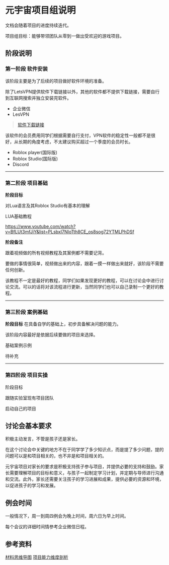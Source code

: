 # 元宇宙项目组说明

文档会随着项目的进度持续迭代。

项目组目标：能够带领团队从零到一做出受欢迎的游戏项目。


## 阶段说明

### **第一阶段 软件安装**

该阶段主要是为了后续的项目做好软件环境的准备。

除了LetsVPN提供软件下载链接以外，其他的软件都不提供下载链接，需要自行到互联网搜索并独立安装完软件。

* 企业微信
* LesVPN

> [软件下载链接](https://www.interhelp.net/letsvpn-world/en/articles/2780068-%E5%A6%82%E4%BD%95%E4%B8%8B%E8%BD%BD%E5%BE%97%E5%88%B0%E5%BF%AB%E8%BF%9E-vpn) 

该软件的会员费用同学们根据需要自行支付，VPN软件的稳定性一般都不是很好，从长期的角度考虑，不太建议购买超过一个季度的会员时长。

* Roblox player(国际版)
* Roblox Studio(国际版)
* Discord

---

### **第二阶段 项目基础**

**阶段目标**

对Lua语言及其Roblox Studio有基本的理解

LUA基础教程

https://www.youtube.com/watch?v=BfLUt3mfJiY&list=PLsbxI7NIoTth8CE_os8sog72YTMLPhDSf


**阶段备注**

跟着视频做的所有视频教程及其案例都不需要记背。

要做的事情很简单，视频做出来的内容，跟着一摸一样做出来就好，该阶段不需要任何创新。

该教程不一定是最好的教程，同学们如果发现更好的教程，可以在讨论会中进行讨论交流。可以的话将对该流程进行更新，当然同学们也可以自己录制一个更好的教程。

---

### **第三阶段 案例基础**

**阶段目标**
在具备自学的基础上，初步具备解决问题的能力。


该阶段内容最好是依据后续要做的项目来选择。



基础案例示例

待补充

---

### **第四阶段 项目实操**
阶段目标


跟随实验室现有项目团队

启动自己的项目

## 讨论会基本要求

积极主动发言，不管是孩子还是家长。

在这个讨论会中关键的地方不在于同学学了多少知识点，而是提了多少问题，提的问题可以是和项目相关的，也不非是和项目相关的。




元宇宙项目对家长的要求是积极支持孩子参与项目，并提供必要的支持和鼓励。家长需要理解项目的目标和意义，与孩子一起制定学习计划，并定期与导师进行沟通和交流。此外，家长还需要关注孩子的学习进展和成果，提供必要的资源和环境，以促进孩子的学习和发展。


## 例会时间

一般情况下，周一到周四例会为晚上时间，周六日为早上时间。

每个会议的详细时间情参考企业微信日程。

## 参考资料

[材料思维导图](AI_Robolx.md)
[项目能力维度剖析](项目能力维度剖析.md)
